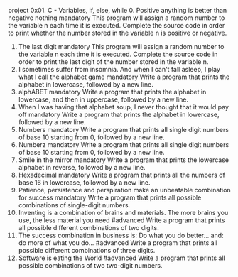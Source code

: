 project
0x01. C - Variables, if, else, while
0. Positive anything is better than negative nothing
mandatory
This program will assign a random number to the variable n each time it is executed. Complete the source code in order to print whether the number stored in the variable n is positive or negative.
1. The last digit
mandatory
This program will assign a random number to the variable n each time it is executed. Complete the source code in order to print the last digit of the number stored in the variable n.
2. I sometimes suffer from insomnia. And when I can't fall asleep, I play what I call the alphabet game
mandatory
Write a program that prints the alphabet in lowercase, followed by a new line.
3. alphABET
mandatory
Write a program that prints the alphabet in lowercase, and then in uppercase, followed by a new line.
4. When I was having that alphabet soup, I never thought that it would pay off
mandatory
Write a program that prints the alphabet in lowercase, followed by a new line.
5. Numbers
mandatory
Write a program that prints all single digit numbers of base 10 starting from 0, followed by a new line.
6. Numberz
mandatory
Write a program that prints all single digit numbers of base 10 starting from 0, followed by a new line.
7. Smile in the mirror
mandatory
Write a program that prints the lowercase alphabet in reverse, followed by a new line.
8. Hexadecimal
mandatory
Write a program that prints all the numbers of base 16 in lowercase, followed by a new line.
9. Patience, persistence and perspiration make an unbeatable combination for success
mandatory
Write a program that prints all possible combinations of single-digit numbers.
10. Inventing is a combination of brains and materials. The more brains you use, the less material you need
#advanced
Write a program that prints all possible different combinations of two digits.
11. The success combination in business is: Do what you do better... and: do more of what you do...
#advanced
Write a program that prints all possible different combinations of three digits.
12. Software is eating the World
#advanced
Write a program that prints all possible combinations of two two-digit numbers.

